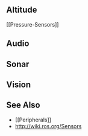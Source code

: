 Altitude
--------
[[Pressure-Sensors]]

Audio
-----

Sonar
-----

Vision
------

See Also
--------
* [[Peripherals]]
* http://wiki.ros.org/Sensors
